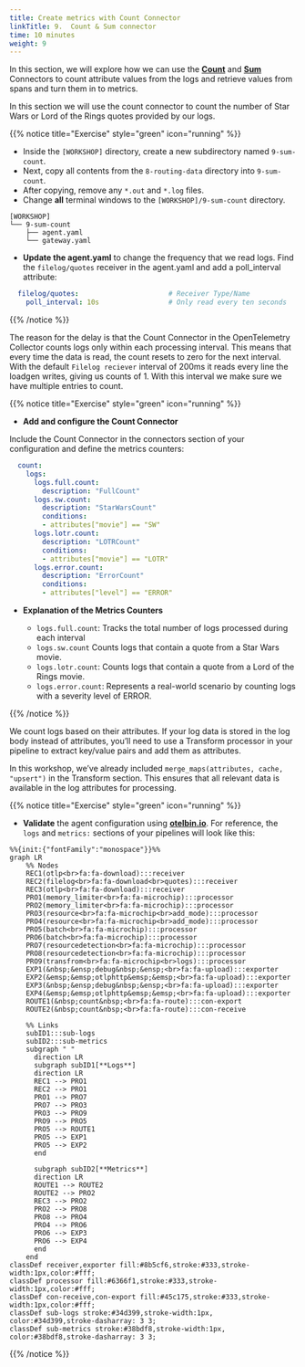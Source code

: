 ```yaml
---
title: Create metrics with Count Connector
linkTitle: 9.  Count & Sum connector
time: 10 minutes
weight: 9
---
```


In this section, we will explore how we can use the [**Count**](https://github.com/open-telemetry/opentelemetry-collector-contrib/tree/main/connector/countconnector) and [**Sum**](https://github.com/open-telemetry/opentelemetry-collector-contrib/tree/main/connector/sumconnector) Connectors to count attribute values from the logs and retrieve values from spans and turn them in to metrics.

In this section we will use the count connector to count the number of Star Wars or Lord of the Rings quotes provided by our logs.

{{% notice title="Exercise" style="green" icon="running" %}}

- Inside the `[WORKSHOP]` directory, create a new subdirectory named `9-sum-count`.
- Next, copy all contents from the `8-routing-data` directory into `9-sum-count`.
- After copying, remove any `*.out` and `*.log` files.
- Change **all** terminal windows to the `[WORKSHOP]/9-sum-count` directory.

```text { title="Updated Directory Structure" }
[WORKSHOP]
└── 9-sum-count
    ├── agent.yaml
    └── gateway.yaml
```

- **Update the agent.yaml** to change the frequency that we read logs.
Find the `filelog/quotes` receiver in the agent.yaml and add a poll_interval attribute:

```yaml
  filelog/quotes:                      # Receiver Type/Name
    poll_interval: 10s                 # Only read every ten seconds 
```
  
{{% /notice %}}

The reason for the delay is that the Count Connector in the OpenTelemetry Collector counts logs only within each processing interval. This means that every time the data is read, the count resets to zero for the next interval. With the default `Filelog reciever` interval of 200ms it reads every line the loadgen writes, giving us counts of 1. With this interval we make sure we have multiple entries to count.

{{% notice title="Exercise" style="green" icon="running" %}}

- **Add and configure the Count Connector**

Include the Count Connector in the connectors section of your configuration and define the metrics counters:

```yaml
  count:
    logs:
      logs.full.count:
        description: "FullCount"
      logs.sw.count:
        description: "StarWarsCount"
        conditions:
        - attributes["movie"] == "SW"
      logs.lotr.count:
        description: "LOTRCount"
        conditions:
        - attributes["movie"] == "LOTR"
      logs.error.count:
        description: "ErrorCount"
        conditions:
        - attributes["level"] == "ERROR"
```

- **Explanation of the Metrics Counters**

  - `logs.full.count`: Tracks the total number of logs processed during each interval
  - `logs.sw.count` Counts logs that contain a quote from a Star Wars movie.
  - `logs.lotr.count`: Counts logs that contain a quote from a Lord of the Rings movie.
  - `logs.error.count`: Represents a real-world scenario by counting logs with a severity level of ERROR.

{{% /notice %}}

We count logs based on their attributes. If your log data is stored in the log body instead of attributes, you’ll need to use a Transform processor in your pipeline to extract key/value pairs and add them as attributes.

In this workshop, we’ve already included `merge_maps(attributes, cache, "upsert")` in the Transform section. This ensures that all relevant data is available in the log attributes for processing.

{{% notice title="Exercise" style="green" icon="running" %}}

- **Validate** the agent configuration using **[otelbin.io](https://www.otelbin.io/)**. For reference, the `logs` and `metrics:` sections of your pipelines will look like this:

```mermaid
%%{init:{"fontFamily":"monospace"}}%%
graph LR
    %% Nodes
    REC1(otlp<br>fa:fa-download):::receiver
    REC2(filelog<br>fa:fa-download<br>quotes):::receiver
    REC3(otlp<br>fa:fa-download):::receiver
    PRO1(memory_limiter<br>fa:fa-microchip):::processor
    PRO2(memory_limiter<br>fa:fa-microchip):::processor
    PRO3(resource<br>fa:fa-microchip<br>add_mode):::processor
    PRO4(resource<br>fa:fa-microchip<br>add_mode):::processor
    PRO5(batch<br>fa:fa-microchip):::processor
    PRO6(batch<br>fa:fa-microchip):::processor
    PRO7(resourcedetection<br>fa:fa-microchip):::processor
    PRO8(resourcedetection<br>fa:fa-microchip):::processor
    PRO9(transfrom<br>fa:fa-microchip<br>logs):::processor
    EXP1(&nbsp;&ensp;debug&nbsp;&ensp;<br>fa:fa-upload):::exporter
    EXP2(&emsp;&emsp;otlphttp&emsp;&emsp;<br>fa:fa-upload):::exporter
    EXP3(&nbsp;&ensp;debug&nbsp;&ensp;<br>fa:fa-upload):::exporter
    EXP4(&emsp;&emsp;otlphttp&emsp;&emsp;<br>fa:fa-upload):::exporter
    ROUTE1(&nbsp;count&nbsp;<br>fa:fa-route):::con-export
    ROUTE2(&nbsp;count&nbsp;<br>fa:fa-route):::con-receive

    %% Links
    subID1:::sub-logs
    subID2:::sub-metrics
    subgraph " " 
      direction LR
      subgraph subID1[**Logs**]
      direction LR
      REC1 --> PRO1
      REC2 --> PRO1
      PRO1 --> PRO7
      PRO7 --> PRO3
      PRO3 --> PRO9
      PRO9 --> PRO5
      PRO5 --> ROUTE1
      PRO5 --> EXP1
      PRO5 --> EXP2
      end
      
      subgraph subID2[**Metrics**]
      direction LR
      ROUTE1 --> ROUTE2       
      ROUTE2 --> PRO2
      REC3 --> PRO2
      PRO2 --> PRO8
      PRO8 --> PRO4
      PRO4 --> PRO6
      PRO6 --> EXP3
      PRO6 --> EXP4
      end
    end
classDef receiver,exporter fill:#8b5cf6,stroke:#333,stroke-width:1px,color:#fff;
classDef processor fill:#6366f1,stroke:#333,stroke-width:1px,color:#fff;
classDef con-receive,con-export fill:#45c175,stroke:#333,stroke-width:1px,color:#fff;
classDef sub-logs stroke:#34d399,stroke-width:1px, color:#34d399,stroke-dasharray: 3 3;
classDef sub-metrics stroke:#38bdf8,stroke-width:1px, color:#38bdf8,stroke-dasharray: 3 3;
```
{{% /notice %}}